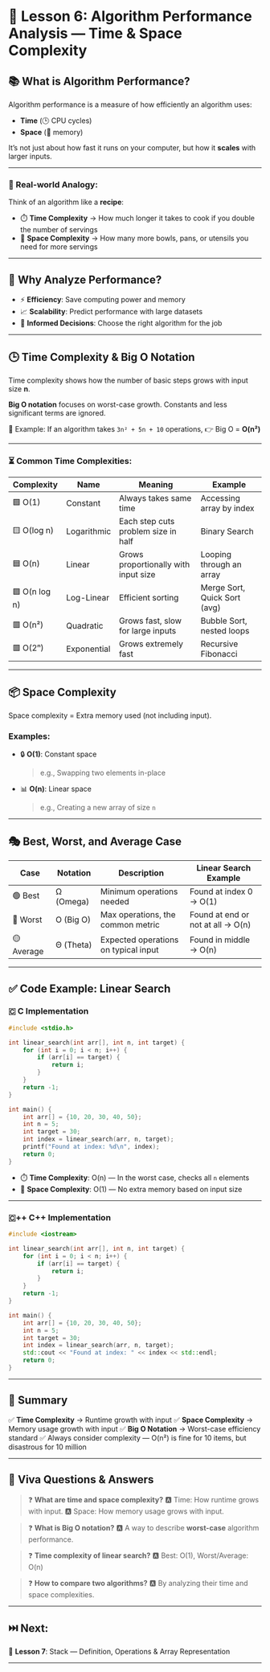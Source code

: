 
# 📘 Lesson 6: Algorithm Performance Analysis — Time & Space Complexity

## 📚 What is Algorithm Performance?

Algorithm performance is a measure of how efficiently an algorithm uses:

* **Time** (🕒 CPU cycles)
* **Space** (💾 memory)

It’s not just about how fast it runs on your computer, but how it **scales** with larger inputs.

---

### 🧠 Real-world Analogy:

Think of an algorithm like a **recipe**:

* ⏱️ **Time Complexity** → How much longer it takes to cook if you double the number of servings
* 🧂 **Space Complexity** → How many more bowls, pans, or utensils you need for more servings

---

## 🧩 Why Analyze Performance?

* ⚡ **Efficiency**: Save computing power and memory
* 📈 **Scalability**: Predict performance with large datasets
* 🧪 **Informed Decisions**: Choose the right algorithm for the job

---

## 🕒 Time Complexity & Big O Notation

Time complexity shows how the number of basic steps grows with input size **n**.

**Big O notation** focuses on worst-case growth. Constants and less significant terms are ignored.

📌 Example:
If an algorithm takes `3n² + 5n + 10` operations,
👉 Big O = **O(n²)**

---

### ⏳ Common Time Complexities:

| Complexity    | Name        | Meaning                              | Example                      |
| ------------- | ----------- | ------------------------------------ | ---------------------------- |
| 🟩 O(1)       | Constant    | Always takes same time               | Accessing array by index     |
| 🟨 O(log n)   | Logarithmic | Each step cuts problem size in half  | Binary Search                |
| 🟦 O(n)       | Linear      | Grows proportionally with input size | Looping through an array     |
| 🟪 O(n log n) | Log-Linear  | Efficient sorting                    | Merge Sort, Quick Sort (avg) |
| 🟥 O(n²)      | Quadratic   | Grows fast, slow for large inputs    | Bubble Sort, nested loops    |
| 🟥 O(2ⁿ)      | Exponential | Grows extremely fast                 | Recursive Fibonacci          |

---

## 📦 Space Complexity

Space complexity = Extra memory used (not including input).

### Examples:

* 🔒 **O(1)**: Constant space

  > e.g., Swapping two elements in-place
* 📊 **O(n)**: Linear space

  > e.g., Creating a new array of size `n`

---

## 🎭 Best, Worst, and Average Case

| Case       | Notation  | Description                          | Linear Search Example             |
| ---------- | --------- | ------------------------------------ | --------------------------------- |
| 🟢 Best    | Ω (Omega) | Minimum operations needed            | Found at index 0 → O(1)           |
| 🔴 Worst   | O (Big O) | Max operations, the common metric    | Found at end or not at all → O(n) |
| 🟡 Average | Θ (Theta) | Expected operations on typical input | Found in middle → O(n)            |

---

## ✅ Code Example: Linear Search

### 🇨 C Implementation

```c
#include <stdio.h>

int linear_search(int arr[], int n, int target) {
    for (int i = 0; i < n; i++) {
        if (arr[i] == target) {
            return i;
        }
    }
    return -1;
}

int main() {
    int arr[] = {10, 20, 30, 40, 50};
    int n = 5;
    int target = 30;
    int index = linear_search(arr, n, target);
    printf("Found at index: %d\n", index);
    return 0;
}
```

* ⏱️ **Time Complexity**: O(n) — In the worst case, checks all `n` elements
* 💾 **Space Complexity**: O(1) — No extra memory based on input size

---

### 🇨++ C++ Implementation

```cpp
#include <iostream>

int linear_search(int arr[], int n, int target) {
    for (int i = 0; i < n; i++) {
        if (arr[i] == target) {
            return i;
        }
    }
    return -1;
}

int main() {
    int arr[] = {10, 20, 30, 40, 50};
    int n = 5;
    int target = 30;
    int index = linear_search(arr, n, target);
    std::cout << "Found at index: " << index << std::endl;
    return 0;
}
```

---

## 📌 Summary

✅ **Time Complexity** → Runtime growth with input
✅ **Space Complexity** → Memory usage growth with input
✅ **Big O Notation** → Worst-case efficiency standard
✅ Always consider complexity — O(n²) is fine for 10 items, but disastrous for 10 million

---

## 📘 Viva Questions & Answers

> ❓ **What are time and space complexity?**
> 🅰️ Time: How runtime grows with input.
> 🅰️ Space: How memory usage grows with input.

> ❓ **What is Big O notation?**
> 🅰️ A way to describe **worst-case** algorithm performance.

> ❓ **Time complexity of linear search?**
> 🅰️ Best: O(1), Worst/Average: O(n)

> ❓ **How to compare two algorithms?**
> 🅰️ By analyzing their time and space complexities.

---

## ⏭️ Next:

📘 **Lesson 7**: Stack — Definition, Operations & Array Representation

---


